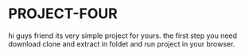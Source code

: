 # PROJECT-FOUR
hi guys friend its very simple project for yours.
the first step you need download clone and extract in foldet and run project in your browser.

